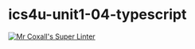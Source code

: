 # ics4u-unit1-04-typescript

[![Mr Coxall's Super Linter](https://github.com/Ethan-Prieur1/ics4u-unit1-04-typescript/workflows/Mr%20Coxall's%20Super%20Linter/badge.svg)](https://github.com/Ethan-Prieur1/ics4u-unit1-04-typescript/actions/)
